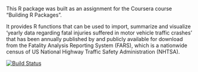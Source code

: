 This R package was built as an assignment for the Coursera course
“Building R Packages”.

It provides R functions that can be used to import, summarize and
visualize ‘yearly data regarding fatal injuries suffered in motor
vehicle traffic crashes’ that has been annually published by and
publicly available for download from the Fatality Analysis Reporting
System (FARS), which is a nationwide census of US National Highway
Traffic Safety Administration (NHTSA).

[![Build Status](https://travis-ci.org/johnxz/farsr.svg?branch=main)](https://travis-ci.org/johnxz/farsr)
